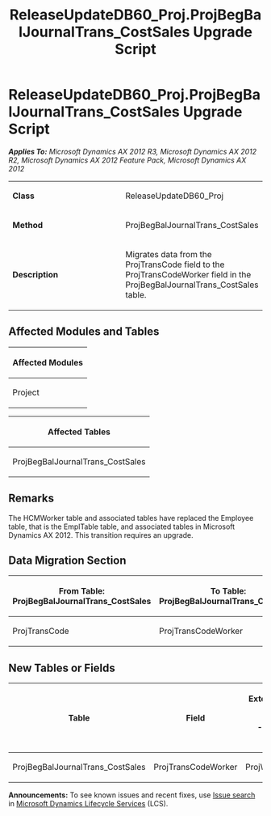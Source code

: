 ﻿---
title: ReleaseUpdateDB60_Proj.ProjBegBalJournalTrans_CostSales Upgrade Script
TOCTitle: ReleaseUpdateDB60_Proj.ProjBegBalJournalTrans_CostSales Upgrade Script
ms:assetid: 18cf58e8-1433-dac5-0e86-3ae3554fbc26
ms:mtpsurl: https://msdn.microsoft.com/en-us/library/JJ718620(v=AX.60)
ms:contentKeyID: 49706904
ms.date: 05/18/2015
mtps_version: v=AX.60
---

# ReleaseUpdateDB60\_Proj.ProjBegBalJournalTrans\_CostSales Upgrade Script 


_**Applies To:** Microsoft Dynamics AX 2012 R3, Microsoft Dynamics AX 2012 R2, Microsoft Dynamics AX 2012 Feature Pack, Microsoft Dynamics AX 2012_

<table>
<colgroup>
<col style="width: 50%" />
<col style="width: 50%" />
</colgroup>
<tbody>
<tr class="odd">
<td><p><strong>Class</strong></p></td>
<td><p>ReleaseUpdateDB60_Proj</p></td>
</tr>
<tr class="even">
<td><p><strong>Method</strong></p></td>
<td><p>ProjBegBalJournalTrans_CostSales</p></td>
</tr>
<tr class="odd">
<td><p><strong>Description</strong></p></td>
<td><p>Migrates data from the ProjTransCode field to the ProjTransCodeWorker field in the ProjBegBalJournalTrans_CostSales table.</p></td>
</tr>
</tbody>
</table>


## Affected Modules and Tables

<table>
<colgroup>
<col style="width: 100%" />
</colgroup>
<thead>
<tr class="header">
<th><p>Affected Modules</p></th>
</tr>
</thead>
<tbody>
<tr class="odd">
<td><p>Project</p></td>
</tr>
</tbody>
</table>


<table>
<colgroup>
<col style="width: 100%" />
</colgroup>
<thead>
<tr class="header">
<th><p>Affected Tables</p></th>
</tr>
</thead>
<tbody>
<tr class="odd">
<td><p>ProjBegBalJournalTrans_CostSales</p></td>
</tr>
</tbody>
</table>


## Remarks

The HCMWorker table and associated tables have replaced the Employee table, that is the EmplTable table, and associated tables in Microsoft Dynamics AX 2012. This transition requires an upgrade.

## Data Migration Section

<table>
<colgroup>
<col style="width: 50%" />
<col style="width: 50%" />
</colgroup>
<thead>
<tr class="header">
<th><p>From Table: ProjBegBalJournalTrans_CostSales</p></th>
<th><p>To Table: ProjBegBalJournalTrans_CostSales</p></th>
</tr>
</thead>
<tbody>
<tr class="odd">
<td><p>ProjTransCode</p></td>
<td><p>ProjTransCodeWorker</p></td>
</tr>
</tbody>
</table>


## New Tables or Fields

<table>
<colgroup>
<col style="width: 33%" />
<col style="width: 33%" />
<col style="width: 33%" />
</colgroup>
<thead>
<tr class="header">
<th><p>Table</p></th>
<th><p>Field</p></th>
<th><p>Extended Data Type</p>
<p>-or- Base Enum</p></th>
</tr>
</thead>
<tbody>
<tr class="odd">
<td><p>ProjBegBalJournalTrans_CostSales</p></td>
<td><p>ProjTransCodeWorker</p></td>
<td><p>ProjWorkerRecId</p></td>
</tr>
</tbody>
</table>

  
**Announcements:** To see known issues and recent fixes, use [Issue search](http://go.microsoft.com/fwlink/?linkid=389258) in [Microsoft Dynamics Lifecycle Services](http://go.microsoft.com/fwlink/?linkid=306505) (LCS).

